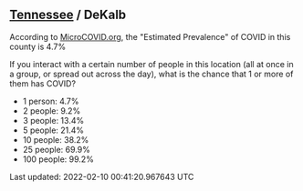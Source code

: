 
## [Tennessee](/united-states/tennessee) / DeKalb

According to [MicroCOVID.org](http://microcovid.org),
the "Estimated Prevalence" of COVID in this county is 4.7%

If you interact with a certain number of people in this location
(all at once in a group, or spread out across the day), what is the chance that
1 or more of them has COVID?

- 1 person: 4.7%
- 2 people: 9.2%
- 3 people: 13.4%
- 5 people: 21.4%
- 10 people: 38.2%
- 25 people: 69.9%
- 100 people: 99.2%

Last updated: 2022-02-10 00:41:20.967643 UTC
